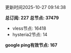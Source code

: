 更新时间2025-10-27 09:14:38

**总订阅: 227**
**总节点: 37479**
- vless节点: 16418
- hysteria2节点: 14

**google ping有效节点: 167**
